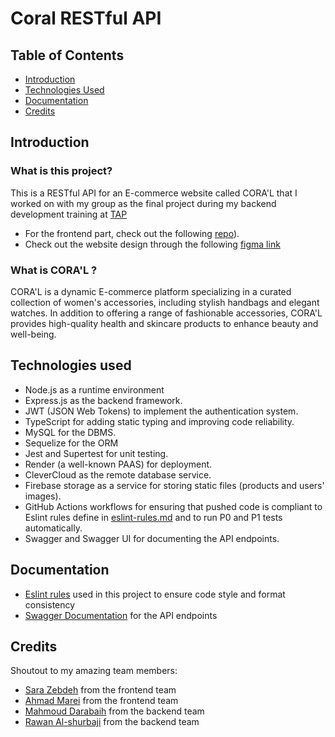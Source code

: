 # Coral RESTful API

## Table of Contents
- [Introduction](#introduction)
- [Technologies Used](#technologies-used)
- [Documentation](#documentation)
- [Credits](#credits)

## Introduction
### What is this project?
This is a RESTful API for an E-commerce website called CORA'L that I worked on with my group as the final project during my backend development training at [TAP](https://tapcareers.io) 
* For the frontend part, check out the following [repo](https://github.com/taP-SD-0624/frontend-final-3/)).
* Check out the website design through the following [figma link](https://www.figma.com/design/4J9VUII8IXBs1CVidFvPy9/SD-Final-Project?node-id=0-1)
### What is CORA'L ?
CORA'L is a dynamic E-commerce platform specializing in a curated collection of women's accessories, including stylish handbags and elegant watches. In addition to offering a range of fashionable accessories, CORA'L provides high-quality health and skincare products to enhance beauty and well-being.
## Technologies used
* Node.js as a runtime environment
* Express.js as the backend framework.
* JWT (JSON Web Tokens) to implement the authentication system.
* TypeScript for adding static typing and improving code reliability.
* MySQL for the DBMS.
* Sequelize for the ORM
* Jest and Supertest for unit testing. 
* Render (a well-known PAAS) for deployment.
* CleverCloud as the remote database service.
* Firebase storage as a service for storing static files (products and users' images).
* GitHub Actions workflows for ensuring that pushed code is compliant to Eslint rules define in [eslint-rules.md](eslint-rules.md) and to run P0 and P1 tests automatically.
* Swagger and Swagger UI for documenting the API endpoints.
## Documentation
- [Eslint rules](eslint-rules.md) used in this project to ensure code style and format consistency
- [Swagger Documentation](swagger-docs/swagger.yaml) for the API endpoints
## Credits
Shoutout to my amazing team members:
- [Sara Zebdeh](https://github.com/SaraZebdeh) from the frontend team
- [Ahmad Marei](https://github.com/101ahmadmarei) from the frontend team
- [Mahmoud Darabaih](https://github.com/MahmoudMDarabaih) from the backend team
- [Rawan Al-shurbaji](https://github.com/rshgithub) from the backend team
